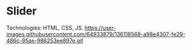 # Slider
Technologies: HTML, CSS, JS.
https://user-images.githubusercontent.com/64933879/136118568-a98e4307-fe29-486c-95ae-986253ee897e.gif
